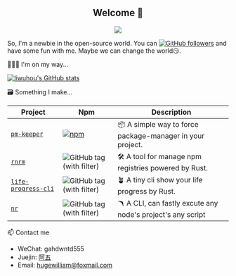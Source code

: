 <h2 align="center">
  Welcome 👋
</h2>

<!-- Typing SVG by DenverCoder1 - https://github.com/DenverCoder1/readme-typing-svg -->
<p align="center">
  <a href="https://github.com/DenverCoder1/readme-typing-svg"><img src="https://readme-typing-svg.herokuapp.com/?font=Fira&color=FF822D&center=true&vCenter=true&lines=Hi+there!+;I+am+the+guy.;The+self-taught+coder.;A+frontend+developer.;From+China.;Nice+to+meet+you~"></a>
</p>

So, I'm a newbie in the open-source world. You can [![GitHub followers](https://img.shields.io/github/followers/liwuhou?label=Follow%20me%EF%BC%81&style=social)](https://github.com/liwuhou/) and have some fun with me. Maybe we can change the world😏.

🏃🏻‍♂️ I'm on my way...

[![liwuhou's GitHub stats](https://github-readme-stats.vercel.app/api?username=liwuhou&count_private=true&locale=en)](https://github.com/anuraghazra/github-readme-stats)


🗃 Something I make...


| Project                                             | Npm                                                                                           | Description                                            |
| --------------------------------------------------- | --------------------------------------------------------------------------------------------- | ------------------------------------------------------ |
| [`pm-keeper`](https://github.com/liwuhou/pm-keeper) | [![npm](https://img.shields.io/npm/v/pm-keeper.svg)](https://www.npmjs.com/package/pm-keeper) | 📦 A simple way to force package-manager in your project. |
| [`rnrm`](https://github.com/liwuhou/rnrm) | ![GitHub tag (with filter)](https://img.shields.io/github/v/tag/liwuhou/rnrm?label=rnrm) | 🛠️ A tool for manage npm registries powered by Rust. |
| [`life-progress-cli`](https://github.com/liwuhou/life-progress-cli) | ![GitHub tag (with filter)](https://img.shields.io/github/v/tag/liwuhou/life-progress-cli?label=life-progress-cli) | 🪴 A tiny cli show your life progress by Rust. |
| [`nr`](https://github.com/liwuhou/nr) | ![GitHub tag (with filter)](https://img.shields.io/github/v/tag/liwuhou/nr?label=nr) | 🪃 A CLI, can fastly excute any node's project's any script |


📫 Contact me

- WeChat: gahdwntd555
- Juejin: [阿五](https://juejin.cn/user/1838039172120701/posts)
- Email: hugewilliam@foxmail.com
